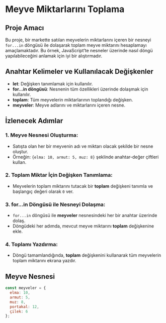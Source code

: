 # Meyve Miktarlarını Toplama

## Proje Amacı
Bu proje, bir markette satılan meyvelerin miktarlarını içeren bir nesneyi `for...in` döngüsü ile dolaşarak toplam meyve miktarını hesaplamayı amaçlamaktadır. Bu örnek, JavaScript’te nesneler üzerinde nasıl döngü yapılabileceğini anlamak için iyi bir alıştırmadır.

## Anahtar Kelimeler ve Kullanılacak Değişkenler
- **let**: Değişken tanımlamak için kullanılır.
- **for...in döngüsü**: Nesnenin tüm özellikleri üzerinde dolaşmak için kullanılır.
- **toplam**: Tüm meyvelerin miktarlarının toplandığı değişken.
- **meyveler**: Meyve adlarını ve miktarlarını içeren nesne.

## İzlenecek Adımlar

### 1. Meyve Nesnesi Oluşturma:
- Satışta olan her bir meyvenin adı ve miktarı olacak şekilde bir nesne oluştur.
- Örneğin: `{elma: 10, armut: 5, muz: 8}` şeklinde anahtar-değer çiftleri kullan.

### 2. Toplam Miktar İçin Değişken Tanımlama:
- Meyvelerin toplam miktarını tutacak bir **toplam** değişkeni tanımla ve başlangıç değeri olarak `0` ver.

### 3. for...in Döngüsü ile Nesneyi Dolaşma:
- `for...in` döngüsü ile **meyveler** nesnesindeki her bir anahtar üzerinde dolaş.
- Döngüdeki her adımda, mevcut meyve miktarını **toplam** değişkenine ekle.

### 4. Toplamı Yazdırma:
- Döngü tamamlandığında, **toplam** değişkenini kullanarak tüm meyvelerin toplam miktarını ekrana yazdır.

## Meyve Nesnesi

```javascript
const meyveler = {
  elma: 10,
  armut: 5,
  muz: 8,
  portakal: 12,
  çilek: 6
};
